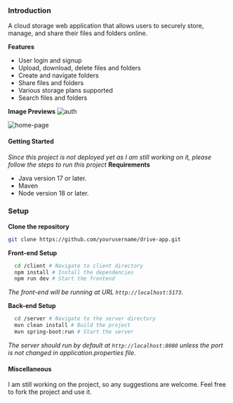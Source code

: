 
### Introduction 
A cloud storage web application that allows users to securely store, manage, and share their files and folders online.

**Features**
* User login and signup
* Upload, download, delete files and folders
* Create and navigate folders
* Share files and folders
* Various storage plans supported
* Search files and folders

**Image Previews**
![auth](https://github.com/krahul2024/drive-app/assets/76573313/30986e3c-edec-48c4-bea3-0559f57c8c93)

![home-page](https://github.com/krahul2024/drive-app/assets/76573313/708da855-0c1d-421c-97a6-bbbfd44fb55e)




#### Getting Started 
  *Since this project is not deployed yet as I am still working on it, please follow the steps to run this project*
**Requirements**
* Java version 17 or later.
* Maven
* Node version 18 or later.


### Setup
**Clone the repository**

   ```bash
   git clone https://github.com/yourusername/drive-app.git
   ```
**Front-end Setup**

```bash
  cd /client # Navigate to client directory
  npm install # Install the dependencies
  npm run dev # Start the frontend 
```
*The front-end will be running at URL `http://localhost:5173`.*


**Back-end Setup**
```bash
  cd /server # Navigate to the server directory
  mvn clean install # Build the project
  mvn spring-boot:run # Start the server
```
    
*The server should run by default at `http://localhost:8080` unless the port is not changed in application.properties file.*

#### Miscellaneous
I am still working on the project, so any suggestions are welcome.
Feel free to fork the project and use it. 
